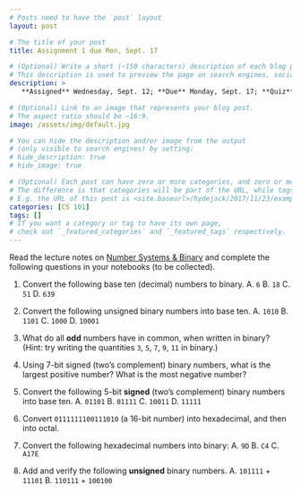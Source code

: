 ```yaml
---
# Posts need to have the `post` layout
layout: post

# The title of your post
title: Assignment 1 due Mon, Sept. 17

# (Optional) Write a short (~150 characters) description of each blog post.
# This description is used to preview the page on search engines, social media, etc.
description: >
   **Assigned** Wednesday, Sept. 12; **Due** Monday, Sept. 17; **Quiz** Monday, Sept. 17.

# (Optional) Link to an image that represents your blog post.
# The aspect ratio should be ~16:9.
image: /assets/img/default.jpg

# You can hide the description and/or image from the output
# (only visible to search engines) by setting:
# hide_description: true
# hide_image: true

# (Optional) Each post can have zero or more categories, and zero or more tags.
# The difference is that categories will be part of the URL, while tags will not.
# E.g. the URL of this post is <site.baseurl>/hydejack/2017/11/23/example-content/
categories: [CS 101]
tags: []
# If you want a category or tag to have its own page,
# check out `_featured_categories` and `_featured_tags` respectively.
---
```

Read the lecture notes on [Number Systems & Binary](https://ramnauth.github.io/cs%20101/2018/09/10/numbers/) and complete the following questions in your notebooks (to be collected). 

1. Convert the following base ten (decimal) numbers to binary.
    A. `6`
	B. `18`
	C. `51`
	D. `639`

2. Convert the following unsigned binary numbers into base ten.
    A. `1010`
	B. `1101`
	C. `1000`
	D. `10001`
	
3. What do all **odd** numbers have in common, when written in binary? (Hint: try writing the quantities `3`, `5`, `7`, `9`, `11` in binary.)

4. Using 7-bit signed (two’s complement) binary numbers, what is the largest positive number? What is the most negative number?

5. Convert the following 5-bit **signed** (two’s complement) binary numbers into base ten.
    A. `01101`
	B. `01111`
	C. `10011`
	D. `11111`
	
6. Convert `0111111100111010` (a 16-bit number) into hexadecimal, and then into octal.

7. Convert the following hexadecimal numbers into binary:
    A. `9D`
	B. `C4`
	C. `A17E`
	
8. Add and verify the following **unsigned** binary numbers.
    A. `101111` + `11101`
	B. `110111` + `100100`